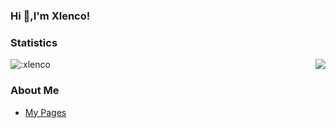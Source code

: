 ### Hi  👋,I'm Xlenco!

### Statistics 
 <p>
  <img src="https://count.getloli.com/get/@:xlenco" alt=":xlenco" />
  <img src="https://weather-icon.journeyad.repl.co/@shuozhou?v=1" align="right">
</p>



### About Me
- [My Pages](https://xlenco.top)


